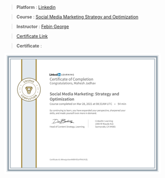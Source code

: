 
> **Platform** : [Linkedin]()

> **Course** : [Social Media Marketing Strategy and Optimization](https://www.udemy.com/course/python-oops-beginners/)

> **Instructor** : [Febin George]()

> <a target="_blank" href="https://udemy-certificate.s3.amazonaws.com/image/UC-74fc91a1-ed55-4a8f-a001-65016acca24c.jpg">Certificate Link</a>

> **Certificate** : 

<img src="./Certificates/Linkedin/CertificateOfCompletion_Social Media Marketing Strategy and Optimization.jpg">
